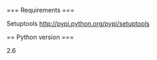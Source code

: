 === Requirements ===

Setuptools http://pypi.python.org/pypi/setuptools

== Python version ===

2.6
